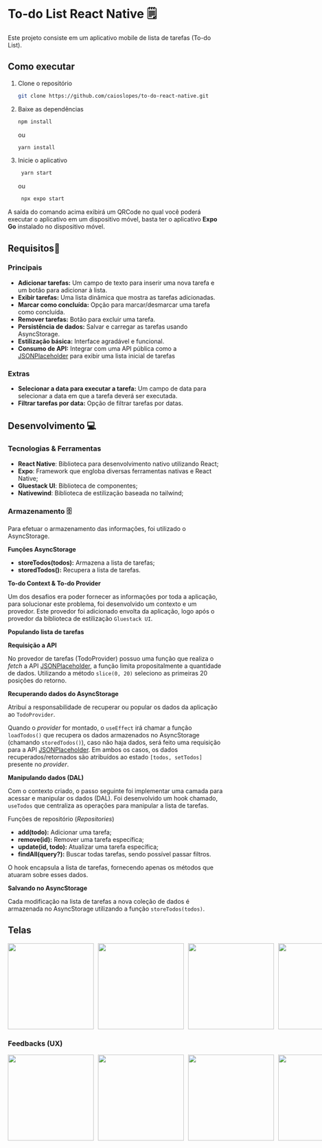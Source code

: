 
# To-do List React Native 🗒

Este projeto consiste em um aplicativo mobile de lista de tarefas (To-do List).

## Como executar

1. Clone o repositório

   ```bash
   git clone https://github.com/caioslopes/to-do-react-native.git
   ```
2. Baixe as dependências
   ```bash
   npm install
   ```
   ou

   ```bash
   yarn install
   ```

2. Inicie o aplicativo

   ```bash
    yarn start
   ```
   ou
   ```bash
    npx expo start
   ```

A saída do comando acima exibirá um QRCode no qual você poderá executar o aplicativo em um dispositivo móvel, basta ter o aplicativo **Expo Go** instalado no dispositivo móvel.

## Requisitos📝
### Principais
- **Adicionar tarefas:** Um campo de texto para inserir uma nova tarefa e um botão para adicionar à lista.
- **Exibir tarefas:** Uma lista dinâmica que mostra as tarefas adicionadas.
- **Marcar como concluída:** Opção para marcar/desmarcar uma tarefa como concluída.
- **Remover tarefas:** Botão para excluir uma tarefa.
- **Persistência de dados:** Salvar e carregar as tarefas usando AsyncStorage.
- **Estilização básica:** Interface agradável e funcional.
- **Consumo de API:** Integrar com uma API pública como a [JSONPlaceholder](https://jsonplaceholder.typicode.com/) para exibir uma lista inicial de tarefas
### Extras
- **Selecionar a data para executar a tarefa:** Um campo de data para selecionar a data em que a tarefa deverá ser executada.
- **Filtrar tarefas por data:** Opção de filtrar tarefas por datas.
## Desenvolvimento 💻

### Tecnologias & Ferramentas
- **React Native**: Biblioteca para desenvolvimento nativo utilizando React;
- **Expo**: Framework que engloba diversas ferramentas nativas e React Native;
- **Gluestack UI**: Biblioteca de componentes;
- **Nativewind**: Biblioteca de estilização baseada no tailwind;

### Armazenamento 🗄
Para efetuar o armazenamento das informações, foi utilizado o AsyncStorage.

**Funções AsyncStorage**
- **storeTodos(todos):** Armazena a lista de tarefas;
- **storedTodos():** Recupera a lista de tarefas.

**To-do Context & To-do Provider**

Um dos desafios era poder fornecer as informações por toda a aplicação, para solucionar este problema, foi desenvolvido um contexto e um provedor.
Este provedor foi adicionado envolta da aplicação, logo após o provedor da biblioteca de estilização `Gluestack UI`.

**Populando lista de tarefas**

**Requisição a API**

No provedor de tarefas (TodoProvider) possuo uma função que realiza o *fetch*   a API [JSONPlaceholder](https://jsonplaceholder.typicode.com/), a função limita propositalmente a quantidade de dados. Utilizando a método `slice(0, 20)` seleciono as primeiras 20 posições do retorno.

**Recuperando dados do AsyncStorage**

Atribuí a responsabilidade de recuperar ou popular os dados da aplicação ao `TodoProvider`.

Quando o *provider* for montado, o `useEffect` irá chamar a função `loadTodos()` que recupera os dados armazenados no AsyncStorage (chamando `storedTodos()`), caso não haja dados, será feito uma requisição para a API [JSONPlaceholder](https://jsonplaceholder.typicode.com/).
Em ambos os casos, os dados recuperados/retornados são atribuídos ao estado `[todos, setTodos]` presente no *provider*.

**Manipulando dados (DAL)**

Com o contexto criado, o passo seguinte foi implementar uma camada para acessar e manipular os dados (DAL). Foi desenvolvido um hook chamado, `useTodos` que centraliza as operações para manipular a lista de tarefas.

Funções de repositório (*Repositories*)
- **add(todo):** Adicionar uma tarefa;
- **remove(id):** Remover uma tarefa específica;
- **update(id, todo):** Atualizar uma tarefa específica;
- **findAll(query?):** Buscar todas tarefas, sendo possível passar filtros.

O hook encapsula a lista de tarefas, fornecendo apenas os métodos que atuaram sobre esses dados.

**Salvando no AsyncStorage**

Cada modificação na lista de tarefas a nova coleção de dados é armazenada no AsyncStorage utilizando a função `storeTodos(todos)`.

## Telas

<div style="display: flex; gap: 10px; width: 100%">
   <img width="200" src="https://github.com/user-attachments/assets/fb2cb5b5-e57b-4e9e-b804-f2f100cde967" />
   <img width="200" src="https://github.com/user-attachments/assets/484b8711-bed3-4ad1-a4af-c6c952039f81" />
   <img width="200" src="https://github.com/user-attachments/assets/9df185f0-1661-45df-b9cd-062720571a6a" />
   <img width="200" src="https://github.com/user-attachments/assets/efc7b9d1-58ac-4a68-aeea-7f66232e381d" />
   <img width="200" src="https://github.com/user-attachments/assets/344113b8-8aef-41b6-b516-fe57c19fd700"/>
</div>

### Feedbacks (UX)

<div style="display: flex; gap: 10px; width: 100%">
   <img width="200" src="https://github.com/user-attachments/assets/bcf1de6b-eb21-4e87-9afa-0f35a1ad3b1c" />
   <img width="200" src="https://github.com/user-attachments/assets/d5d3db47-d437-43e0-b9e8-2cc4479fd614" />
   <img width="200" src="https://github.com/user-attachments/assets/eafda51a-b89a-4d74-be7e-d39290176650" />
   <img width="200" src="https://github.com/user-attachments/assets/fc561dc5-5c91-44c6-902b-6750c8dd6a12" />
   <img width="200" src="https://github.com/user-attachments/assets/2092aa0a-4732-4bd7-9139-fefe9776b57a" />
   <img width="200" src="https://github.com/user-attachments/assets/f45ca015-4901-43f1-8d8b-0034394c355a" />
</div>



